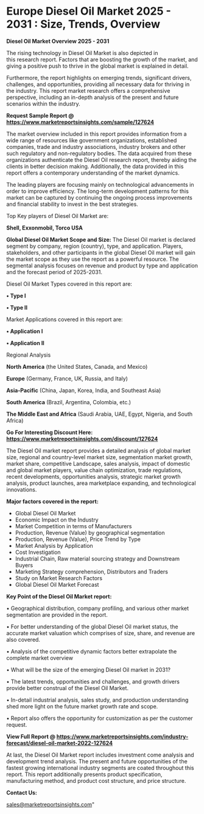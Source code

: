  # Europe Diesel Oil Market 2025 - 2031 : Size, Trends, Overview

<Strong> Diesel Oil Market Overview 2025 - 2031</strong>

The rising technology in Diesel Oil Market is also depicted in this research report. Factors that are boosting the growth of the market, and giving a positive push to thrive in the global market is explained in detail.

Furthermore, the report highlights on emerging trends, significant drivers, challenges, and opportunities, providing all necessary data for thriving in the industry. This report market research offers a comprehensive perspective, including an in-depth analysis of the present and future scenarios within the industry.

<strong>Request Sample Report @ <a href=https://www.marketreportsinsights.com/sample/127624>https://www.marketreportsinsights.com/sample/127624</a></strong>

The market overview included in this report provides information from a wide range of resources like government organizations, established companies, trade and industry associations, industry brokers and other such regulatory and non-regulatory bodies. The data acquired from these organizations authenticate the Diesel Oil research report, thereby aiding the clients in better decision making. Additionally, the data provided in this report offers a contemporary understanding of the market dynamics.

The leading players are focusing mainly on technological advancements in order to improve efficiency. The long-term development patterns for this market can be captured by continuing the ongoing process improvements and financial stability to invest in the best strategies.

Top Key players of Diesel Oil Market are:

<strong>Shell, Exxonmobil, Torco USA</strong>

<strong><b>Global Diesel Oil Market Scope and Size:</b></strong>
The Diesel Oil market is declared segment by company, region (country), type, and application. Players, stakeholders, and other participants in the global Diesel Oil market will gain the market scope as they use the report as a powerful resource. The segmental analysis focuses on revenue and product by type and application and the forecast period of 2025-2031.

Diesel Oil Market Types covered in this report are:

<strong>• Type I

• Type II</strong>

Market Applications covered in this report are:

<strong>• Application I

• Application II</strong> 

Regional Analysis

<strong>North America</strong> (the United States, Canada, and Mexico)

<strong>Europe</strong> (Germany, France, UK, Russia, and Italy)

<strong>Asia-Pacific</strong> (China, Japan, Korea, India, and Southeast Asia)

<strong>South America</strong> (Brazil, Argentina, Colombia, etc.)

<strong>The Middle East and Africa</strong> (Saudi Arabia, UAE, Egypt, Nigeria, and South Africa)

<strong>Go For Interesting Discount Here: <a href=https://www.marketreportsinsights.com/discount/127624>https://www.marketreportsinsights.com/discount/127624</a></strong>

The Diesel Oil market report provides a detailed analysis of global market size, regional and country-level market size, segmentation market growth, market share, competitive Landscape, sales analysis, impact of domestic and global market players, value chain optimization, trade regulations, recent developments, opportunities analysis, strategic market growth analysis, product launches, area marketplace expanding, and technological innovations.

<strong><b>Major factors covered in the report:</b></strong>
<ul>
  <li>Global Diesel Oil Market </li>
  <li>Economic Impact on the Industry</li>
  <li>Market Competition in terms of Manufacturers</li>
  <li>Production, Revenue (Value) by geographical segmentation</li>
  <li>Production, Revenue (Value), Price Trend by Type</li>
  <li>Market Analysis by Application</li>
  <li>Cost Investigation</li>
  <li>Industrial Chain, Raw material sourcing strategy and Downstream Buyers</li>
  <li>Marketing Strategy comprehension, Distributors and Traders</li>
  <li>Study on Market Research Factors</li>
  <li>Global Diesel Oil Market Forecast</li>
</ul>

<strong><b>Key Point of the Diesel Oil Market report:</b></strong>

• Geographical distribution, company profiling, and various other market segmentation are provided in the report.

• For better understanding of the global Diesel Oil market status, the accurate market valuation which comprises of size, share, and revenue are also covered.

• Analysis of the competitive dynamic factors better extrapolate the complete market overview

• What will be the size of the emerging Diesel Oil market in 2031?

• The latest trends, opportunities and challenges, and growth drivers provide better construal of the Diesel Oil Market.

• In-detail industrial analysis, sales study, and production understanding shed more light on the future market growth rate and scope.

• Report also offers the opportunity for customization as per the customer request.

<strong><b>View Full Report @ <a href=https://www.marketreportsinsights.com/industry-forecast/diesel-oil-market-2022-127624>https://www.marketreportsinsights.com/industry-forecast/diesel-oil-market-2022-127624</a></b></strong>


At last, the Diesel Oil Market report includes investment come analysis and development trend analysis. The present and future opportunities of the fastest growing international industry segments are coated throughout this report. This report additionally presents product specification, manufacturing method, and product cost structure, and price structure.

<strong>Contact Us:</strong>

sales@marketreportsinsights.com"
